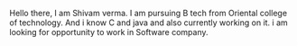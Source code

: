 Hello there, I am Shivam verma. I am pursuing B tech from Oriental college of technology. And i know C and java and also currently working on it. i am looking for opportunity to work in Software company.
